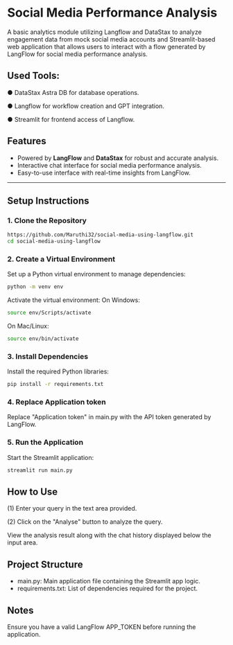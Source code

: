 # Social Media Performance Analysis

A basic analytics module utilizing Langflow and DataStax to analyze engagement data from mock social media accounts and Streamlit-based web application that allows users to interact with a flow generated by LangFlow for social media performance analysis.

## Used Tools:
● DataStax Astra DB for database operations.

● Langflow for workflow creation and GPT integration.

● Streamlit for frontend access of Langflow.

## Features

- Powered by **LangFlow** and **DataStax** for robust and accurate analysis.
- Interactive chat interface for social media performance analysis.
- Easy-to-use interface with real-time insights from LangFlow.

---

## Setup Instructions

### 1. Clone the Repository
```bash
https://github.com/Maruthi32/social-media-using-langflow.git
cd social-media-using-langflow
```

### 2. Create a Virtual Environment
Set up a Python virtual environment to manage dependencies:
```bash
python -m venv env

```
Activate the virtual environment:
On Windows:
```bash
source env/Scripts/activate
```
On Mac/Linux:
```bash
source env/bin/activate
```

### 3. Install Dependencies
Install the required Python libraries:

```bash
pip install -r requirements.txt
```
### 4. Replace Application token

Replace "Application token" in main.py with the API token generated by LangFlow.

### 5. Run the Application
Start the Streamlit application:

```bash
streamlit run main.py
```

## How to Use
(1) Enter your query in the text area provided.

(2) Click on the "Analyse" button to analyze the query.

View the analysis result along with the chat history displayed below the input area.

## Project Structure
- main.py: Main application file containing the Streamlit app logic.
- requirements.txt: List of dependencies required for the project.

## Notes
Ensure you have a valid LangFlow APP_TOKEN before running the application.
